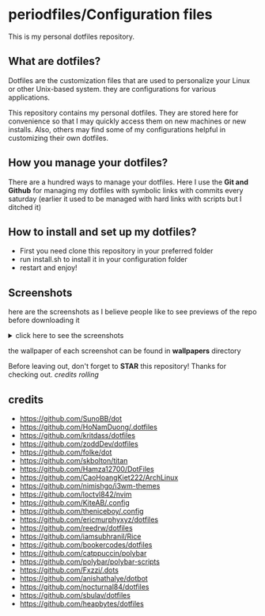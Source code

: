 # periodfiles/Configuration files
This is my personal dotfiles repository. 

## What are dotfiles?

Dotfiles are the customization files that are used to personalize your Linux or other Unix-based system. they are configurations for various applications. 

This repository contains my personal dotfiles. They are stored here for convenience so that I may quickly access them on new machines or new installs. Also, others may find some of my configurations helpful in customizing their own dotfiles.

## How you manage your dotfiles?

There are a hundred ways to manage your dotfiles.
Here I use the **Git and Github** for managing my dotfiles with symbolic links with commits every saturday
(earlier it used to be managed with hard links with scripts but I ditched it)

## How to install and set up my dotfiles?

- First you need clone this repository in your preferred folder
- run install.sh to install it in your configuration folder
- restart and enjoy!

## Screenshots
here are the screenshots as I believe people like to see previews of the repo before downloading it

<details>
<summary>click here to see the screenshots</summary>

**WM:** i3, polybar(top), xfce4-panel(bottom)
<img src = "screenshots/9.png" />

neofetch, neovim and lazygit
<img src = "screenshots/1.png" />

neofetch, btop++
<img src = "screenshots/2.png" />

nemo(left), obsidian(right)
<img src = "screenshots/3.png" />

firefox
<img src = "screenshots/4.png" />

evince
<img src = "screenshots/5.png" />

viewnor
<img src = "screenshots/6.png" />

discord, dunst(left) and xfce4-terminal
<img src = "screenshots/7.png" />

lightdm GTK greeter
<img src = "screenshots/8.png" />
</details>

the wallpaper of each screenshot can be found in **wallpapers** directory

Before leaving out, don't forget to **STAR** this repository! Thanks for checking out. *credits rolling*

## credits
- https://github.com/SunoBB/dot
- https://github.com/HoNamDuong/.dotfiles
- https://github.com/kritdass/dotfiles
- https://github.com/zoddDev/dotfiles
- https://github.com/folke/dot
- https://github.com/skbolton/titan
- https://github.com/Hamza12700/DotFiles
- https://github.com/CaoHoangKiet222/ArchLinux
- https://github.com/nimishgo/i3wm-themes
- https://github.com/loctvl842/nvim
- https://github.com/KiteAB/.config
- https://github.com/theniceboy/.config
- https://github.com/ericmurphyxyz/dotfiles
- https://github.com/reedrw/dotfiles
- https://github.com/iamsubhranil/Rice
- https://github.com/bookercodes/dotfiles
- https://github.com/catppuccin/polybar
- https://github.com/polybar/polybar-scripts
- https://github.com/Fxzzi/.dots
- https://github.com/anishathalye/dotbot
- https://github.com/nocturnal84/dotfiles
- https://github.com/sbulav/dotfiles
- https://github.com/heapbytes/dotfiles
